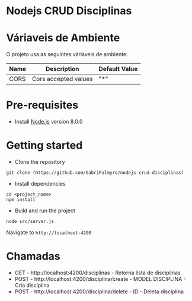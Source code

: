 # Nodejs CRUD Disciplinas

# Váriaveis de Ambiente
O projeto usa as seguintes váriaveis de ambiente:

| Name                          | Description                         | Default Value                                  |
| ----------------------------- | ------------------------------------| -----------------------------------------------|
|CORS           | Cors accepted values            | "*"      |


# Pre-requisites
- Install [Node.js](https://nodejs.org/en/) version 8.0.0


# Getting started
- Clone the repository
```
git clone (https://github.com/GabriPalmyro/nodejs-crud-disciplinas)
```
- Install dependencies
```
cd <project_name>
npm install
```
- Build and run the project
```
node src/server.js
```
  Navigate to `http://localhost:4200`
 
# Chamadas  
- GET - http://localhost:4200/disciplinas - Retorna lista de disciplinas
- POST - http://localhost:4200/disciplina/create - MODEL DISCIPLINA - Cria disciplina
- POST - http://localhost:4200/disciplina/delete - ID - Deleta disciplina
